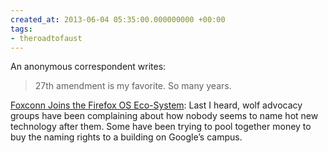 ```yaml
---
created_at: 2013-06-04 05:35:00.000000000 +00:00
tags:
- theroadtofaust
---
```


An anonymous correspondent writes:

> 27th amendment is my favorite. So many years.

[Foxconn Joins the Firefox OS
Eco-System](https://blog.mozilla.org/ligong/2013/06/03/foxconn-joins-the-firefox-os-eco-system/):
Last I heard, wolf advocacy groups have been complaining about how
nobody seems to name hot new technology after them. Some have been
trying to pool together money to buy the naming rights to a building on
Google’s campus.
